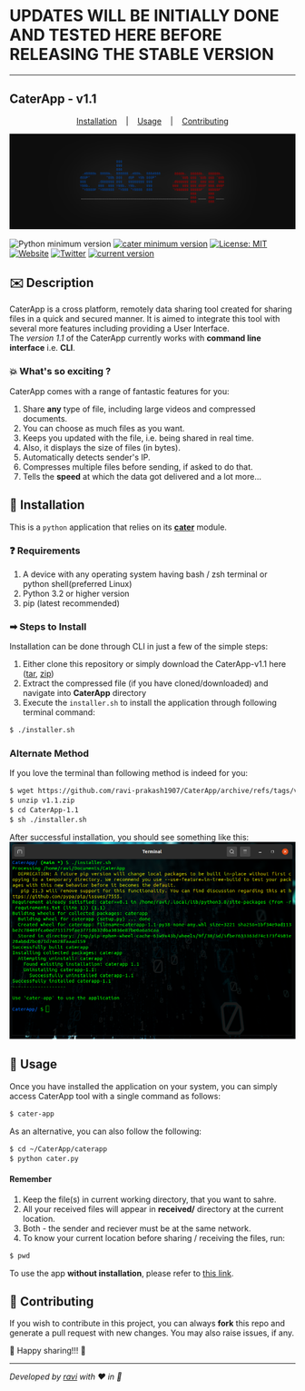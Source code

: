 # UPDATES WILL BE INITIALLY DONE AND TESTED HERE BEFORE RELEASING THE STABLE VERSION

---  

## **CaterApp - v1.1**  

<p align="center">
  <a href="#-installation">Installation</a>
  &nbsp;&nbsp;&nbsp;|&nbsp;&nbsp;&nbsp;
  <a href="#-usage">Usage</a>
  &nbsp;&nbsp;&nbsp;|&nbsp;&nbsp;&nbsp;
  <a href="#-contributing">Contributing</a>
</p>  

![icon banner](./assets/logo.jpg)

<!-- _A Quick & Secured Data Sharing Application!_ --> 

![Python minimum version](https://img.shields.io/badge/Python-3.2%2B-brightgreen)
[![cater minimum version](https://img.shields.io/badge/cater-0.1%2B-blue)](https://github.com/ravi-prakash1907/cater)
[![License: MIT](https://img.shields.io/badge/License-MIT-yellow.svg)](./LICENSE)
[![Website](https://img.shields.io/badge/website-up-lightgreen)](https://ravi-prakash1907.github.io/CaterApp)
[![Twitter](https://img.shields.io/twitter/url/http/shields.io.svg?style=social)](https://twitter.com/73MP0R4L)
[![current version](https://img.shields.io/badge/version-v1.1-blue)](https://github.com/ravi-prakash1907/CaterApp/releases)

## ✉️ Description
CaterApp is a cross platform, remotely data sharing tool created for sharing files in a quick and secured manner. It is aimed to integrate this tool with several more features including providing a User Interface.\
The _version 1.1_ of the CaterApp currently works with **command line interface** i.e. **CLI**.

### 💥 What's so exciting ?  
CaterApp comes with a range of fantastic features for you:  
1. Share **any** type of file, including large videos and compressed documents.  
2. You can choose as much files as you want.  
3. Keeps you updated with the file, i.e. being shared in real time.  
4. Also, it displays the size of files (in bytes).  
5. Automatically detects sender's IP.  
6. Compresses multiple files before sending, if asked to do that.  
6. Tells the **speed** at which the data got delivered and a lot more...

## 📌 Installation  
This is a `python` application that relies on its [**cater**](https://ravi-prakash1907.github.io/cater/) module.  

### ❓ Requirements  
1. A device with any operating system having bash / zsh terminal or python shell(preferred Linux)  
2. Python 3.2 or higher version  
3. pip (latest recommended)  

### ➡ Steps to Install
Installation can be done through CLI in just a few of the simple steps:  

1. Either clone this repository or simply download the CaterApp-v1.1 here \([tar](https://github.com/ravi-prakash1907/CaterApp/archive/refs/tags/v1.1.tar.gz), [zip](https://github.com/ravi-prakash1907/CaterApp/archive/refs/tags/v1.1.zip)\)  
2. Extract the compressed file (if you have cloned/downloaded) and navigate into **CaterApp** directory  
3. Execute the `installer.sh` to install the application through following terminal command:  
```sh
$ ./installer.sh
```
### Alternate Method 
If you love the terminal than following method is indeed for you:  
```sh
$ wget https://github.com/ravi-prakash1907/CaterApp/archive/refs/tags/v1.1.zip
$ unzip v1.1.zip
$ cd CaterApp-1.1
$ sh ./installer.sh
```  

After successful installation, you should see something like this:  
![installing screenshot](./assets/installation.png)  

## 🤔 Usage  
Once you have installed the application on your system, you can simply access CaterApp tool with a single command as follows: 
```sh
$ cater-app
```
As an alternative, you can also follow the following:  
```sh
$ cd ~/CaterApp/caterapp
$ python cater.py
```
#### Remember
1. Keep the file(s) in current working directory, that you want to sahre.  
2. All your received files will appear in **received/** directory at the current location. 
3. Both - the sender and reciever must be at the same network.  
4. To know your current location before sharing / receiving the files, run:  
```sh
$ pwd
```  

To use the app **without installation**, please refer to [this link](./caterapp/).

## 🤝 Contributing  
If you wish to contribute in this project, you can always **fork** this repo and generate a pull request with new changes. You may also raise issues, if any.  

🌟 Happy sharing!!! 🌟

---  
_Developed by [ravi](http://ravi-prakash1907.gitlab.io/) with ❤️ in 🐍_
